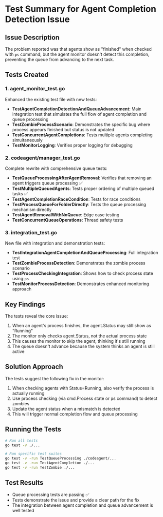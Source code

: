 # Test Summary for Agent Completion Detection Issue

## Issue Description
The problem reported was that agents show as "finished" when checked with `ps` command, but the agent monitor doesn't detect this completion, preventing the queue from advancing to the next task.

## Tests Created

### 1. agent_monitor_test.go
Enhanced the existing test file with new tests:
- **TestAgentCompletionDetectionAndQueueAdvancement**: Main integration test that simulates the full flow of agent completion and queue processing
- **TestZombieProcessScenario**: Demonstrates the specific bug where process appears finished but status is not updated
- **TestConcurrentAgentCompletions**: Tests multiple agents completing simultaneously
- **TestMonitorLogging**: Verifies proper logging for debugging

### 2. codeagent/manager_test.go
Complete rewrite with comprehensive queue tests:
- **TestQueueProcessingAfterAgentRemoval**: Verifies that removing an agent triggers queue processing ✅
- **TestMultipleQueuedAgents**: Tests proper ordering of multiple queued tasks ✅
- **TestAgentCompletionRaceCondition**: Tests for race conditions
- **TestProcessQueueForFolderDirectly**: Tests the queue processing mechanism directly
- **TestAgentRemovalWithNoQueue**: Edge case testing
- **TestConcurrentQueueOperations**: Thread safety tests

### 3. integration_test.go
New file with integration and demonstration tests:
- **TestIntegrationAgentCompletionAndQueueProcessing**: Full integration test
- **TestZombieProcessDetection**: Demonstrates the zombie process scenario
- **TestProcessCheckingIntegration**: Shows how to check process state using `ps`
- **TestMonitorProcessDetection**: Demonstrates enhanced monitoring approach

## Key Findings

The tests reveal the core issue:
1. When an agent's process finishes, the agent.Status may still show as "Running"
2. The monitor only checks agent.Status, not the actual process state
3. This causes the monitor to skip the agent, thinking it's still running
4. The queue doesn't advance because the system thinks an agent is still active

## Solution Approach

The tests suggest the following fix in the monitor:
1. When checking agents with Status=Running, also verify the process is actually running
2. Use process checking (via cmd.Process state or ps command) to detect zombies
3. Update the agent status when a mismatch is detected
4. This will trigger normal completion flow and queue processing

## Running the Tests

```bash
# Run all tests
go test -v ./...

# Run specific test suites
go test -v -run TestQueueProcessing ./codeagent/...
go test -v -run TestAgentCompletion ./...
go test -v -run TestZombie ./...
```

## Test Results
- Queue processing tests are passing ✅
- Tests demonstrate the issue and provide a clear path for the fix
- The integration between agent completion and queue advancement is well tested